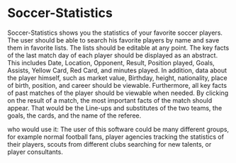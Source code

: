 # Soccer-Statistics

Soccer-Statistics shows you the statistics of your favorite soccer players. The user should be able to search his favorite players by name and save them in favorite lists. The lists should be editable at any point. The key facts of the last match day of each player should be displayed as an abstract. This includes Date, Location, Opponent, Result, Position played, Goals, Assists, Yellow Card, Red Card, and minutes played. In addition, data about the player himself, such as market value, Birthday, height, nationality, place of birth, position, and career should be viewable. Furthermore, all key facts of past matches of the player should be viewable when needed. By clicking on the result of a match, the most important facts of the match should appear. That would be the Line-ups and substitutes of the two teams, the goals, the cards, and the name of the referee.

who would use it: The user of this software could be many different groups, for example normal football fans, player agencies tracking the statistics of their players, scouts from different clubs searching for new talents, or player consultants. 
